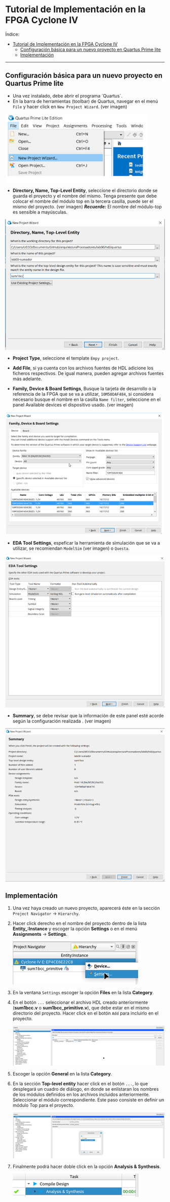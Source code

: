 # Tutorial de Implementación en la FPGA Cyclone IV

Índice:

- [Tutorial de Implementación en la FPGA Cyclone IV](#tutorial-de-implementación-en-la-fpga-cyclone-iv)
  - [Configuración básica para un nuevo proyecto en Quartus Prime lite](#configuración-básica-para-un-nuevo-proyecto-en-quartus-prime-lite)
  - [Implementación](#implementación)

---
## Configuración básica para un nuevo proyecto en Quartus Prime lite

* Una vez instalado, debe abrir el programa ´Quartus´.
* En la barra de herramientas (toolbar) de Quartus, navegar en el menú ```File``` y hacer click en  ```New Project Wizard```. (ver imagen)

![proyectWizard](/pics/lab02/f1.png) 

* **Directory, Name, Top-Level Entity**,  seleccione el directorio donde se guarda el proyecto y el nombre del mismo. Tenga presente que debe colocar el nombre del módulo top en la tercera casilla, puede ser el mismo del proyecto. (ver imagen) 
    ***Recuerde:*** El nombre del módulo-top es sensible a mayúsculas.

![proyectWizard](/pics/lab02/f2.png)

* **Project Type**, seleccione el template ```Empy project```.

* **Add File**, si ya cuenta con los archivos fuentes de HDL adicione los ficheros respectivos. De igual manera, pueden agregar archivos fuentes más adelante.

*  **Family, Device & Board Settings**,  Busque la tarjeta de desarrollo o la referencia de la FPGA  que se va a utilizar, ```10M50DAF484```, si considera necesario busque el nombre en la casilla  ```Name filter```, seleccione en el panel  Available devices el dispositivo usado. (ver imagen)

![proyectWizard](/pics/lab02/f3.png) 


* **EDA Tool Settings**,  espeficar la herramienta de simulación que se va a utilizar, se recomiendan  ```ModelSim``` (ver imagen) o ```Questa```. 

![proyectWizard](/pics/lab02/f4.png) 

* **Summary**, se debe revisar que la información de este panel esté acorde según la configuración realizada . (ver imagen)

![proyectWizard](/pics/lab02/f4b.png) 





## Implementación

1. Una vez haya creado un nuevo proyecto, aparecerá éste en la sección ```Project Navigator``` &rarr; ```Hierarchy```. 

2. Hacer click derecho en el nombre del proyecto dentro  de la lista **Entity_:Instance** y escoger la opción **Settings** o en el menú **Assignments** &rarr; **Settings**. 

      ![project_config](/pics/lab02/project_config.png)

3. En la ventana ```Settings``` escoger la opción  **Files**  en la lista **Category**. 

4. En el botón ```...``` seleccionar el archivo HDL creado anteriormente (**sum1bcc.v** o **sum1bcc_primitive.v**), que debe estar en el mismo directorio del proyecto. Hacer click en el botón ```Add``` para incluirlo en el proyecto.

      ![project_config](/pics/lab02/project_config_files.png)

5. Escoger la opción  **General**  en la lista **Category**.

6. En la sección **Top-level entity** hacer click en el botón ```...```, lo que  desplegará un cuadro de diálogo, en donde se enlistaran los nombres de los módulos definidos en los archivos incluidos anteriormente. Seleccionar el módulo correspondiente. Este paso consiste en definir un módulo Top para el proyecto.

      ![project_config](/pics/lab02/project_config_top.png)

7. Finalmente podrá hacer doble click en la opción **Analysis & Synthesis**. 

      ![synthesis](/pics/lab02/synthesis.png)




